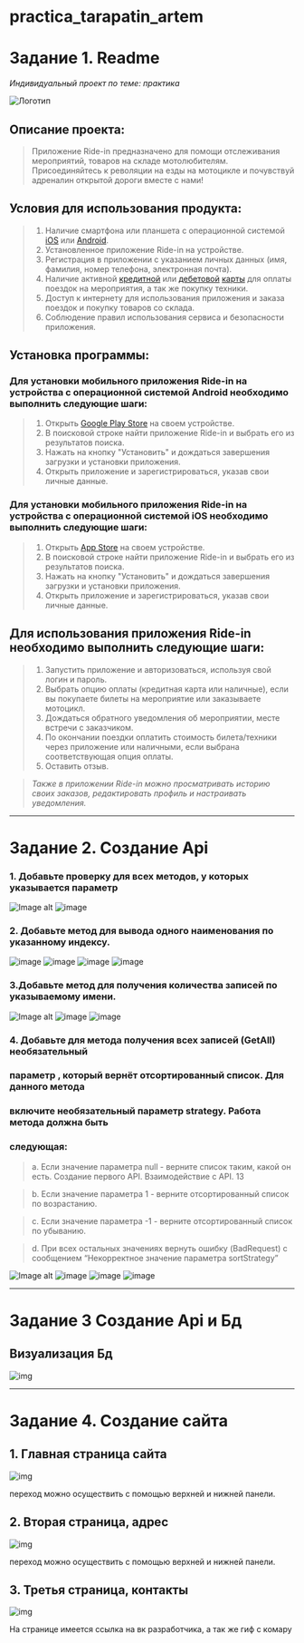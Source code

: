 # practica_tarapatin_artem

# Задание 1. Readme

_Индивидуальный проект по теме: практика_

![Логотип](https://www.onlygfx.com/wp-content/uploads/2017/03/motorcycle-silhouette-6.png "Наш логотип")

## **Описание проекта:**

> Приложение Ride-in предназначено для помощи отслеживания мероприятий, товаров на складе мотолюбителям. Присоединяйтесь к револяции на езды на мотоцикле и почувствуй адреналин открытой дороги вместе с нами!

## **Условия для использования продукта:**

> 1.  Наличие смартфона или планшета с операционной системой [iOS](https://www.apple.com/ios) или [Android](https://www.android.com/).
> 2.  Установленное приложение Ride-in на устройстве.
> 3.  Регистрация в приложении с указанием личных данных (имя, фамилия, номер телефона, электронная почта).
> 4.  Наличие активной [кредитной](https://ru.wikipedia.org/wiki/%D0%9A%D1%80%D0%B5%D0%B4%D0%B8%D1%82%D0%BD%D0%B0%D1%8F_%D0%BA%D0%B0%D1%80%D1%82%D0%B0) или [дебетовой](https://ru.wikipedia.org/wiki/%D0%94%D0%B5%D0%B1%D0%B5%D1%82%D0%BE%D0%B2%D0%B0%D1%8F_%D0%BA%D0%B0%D1%80%D1%82%D0%B0) [карты](http://risovach.ru/upload/2015/03/mem/karta_77484119_orig_.jpg) для оплаты поездок на мероприятия, а так же покупку техники.
> 5.  Доступ к интернету для использования приложения и заказа поездок и покупку товаров со склада.
> 6.  Соблюдение правил использования сервиса и безопасности приложения.

## **Установка программы:**

### Для установки мобильного приложения Ride-in на устройства с операционной системой Android необходимо выполнить следующие шаги:

> 1.  Открыть [Google Play Store](https://play.google.com/store/apps?utm_source=na_Med&utm_medium=hasem&utm_content=Nov0520&utm_campaign=Evergreen&pcampaignid=MKT-EDR-na-us-1000189-Med-hasem-ap-Evergreen-Nov0520-Text_Search_BKWS-id_100470_%7cEXA%7cONSEM_kwid_43700023139835757&gclid=EAIaIQobChMI49yMoZyV_gIVVLLVCh3jgQpxEAAYASAAEgJBbfD_BwE&gclsrc=aw.ds) на своем устройстве.
> 2.  В поисковой строке найти приложение Ride-in и выбрать его из результатов поиска.
> 3.  Нажать на кнопку "Установить" и дождаться завершения загрузки и установки приложения.
> 4.  Открыть приложение и зарегистрироваться, указав свои личные данные.

### Для установки мобильного приложения Ride-in на устройства с операционной системой iOS необходимо выполнить следующие шаги:

> 1.  Открыть [App Store](https://www.apple.com/app-store/) на своем устройстве.
> 2.  В поисковой строке найти приложение Ride-in и выбрать его из результатов поиска.
> 3.  Нажать на кнопку "Установить" и дождаться завершения загрузки и установки приложения.
> 4.  Открыть приложение и зарегистрироваться, указав свои личные данные.

## Для использования приложения Ride-in необходимо выполнить следующие шаги:

> 1.  Запустить приложение и авторизоваться, используя свой логин и пароль.
> 2.  Выбрать опцию оплаты (кредитная карта или наличные), если вы покупаете билеты на мероприятие или заказываете мотоцикл.
> 3.  Дождаться обратного уведомления об мероприятии, месте встречи с заказчиком.
> 4.  По окончании поездки оплатить стоимость билета/техники через приложение или наличными, если выбрана соответствующая опция оплаты.
> 5.  Оставить отзыв.

> _Также в приложении Ride-in можно просматривать историю своих заказов, редактировать профиль и настраивать уведомления._

<hr>

# Задание 2. Создание Api

### 1. Добавьте проверку для всех методов, у которых указывается параметр

![Image alt](https://github.com/gftdel/practica_tarapatin_artem/blob/main/картинки/Задание1.jpg)
![image](https://user-images.githubusercontent.com/130051069/231461872-226728fb-18aa-4fee-9f9b-98cfab160125.png)


### 2. Добавьте метод для вывода одного наименования по указанному индексу.

![image](https://user-images.githubusercontent.com/130051069/231461872-226728fb-18aa-4fee-9f9b-98cfab160125.png)
![image](https://user-images.githubusercontent.com/130051069/231460759-9e79368b-55cd-4494-89bc-20aafceeb53b.png)
![image](https://user-images.githubusercontent.com/130051069/231461707-3fcd868b-9a69-4b0b-934b-aa6c8d70a678.png)
![image](https://user-images.githubusercontent.com/130051069/231461770-5aaf7fab-afa6-49ff-bfd0-30f675a60a77.png)



### 3.Добавьте метод для получения количества записей по указываемому имени.

![Image alt](https://github.com/gftdel/practica_tarapatin_artem/blob/main/картинки/Задание3.jpg)
![image](https://user-images.githubusercontent.com/130051069/231462255-cf098f76-4dca-4d09-a4e4-a64a03d0e792.png)
![image](https://user-images.githubusercontent.com/130051069/231462312-f2de1fc1-f9bc-41d2-afcb-3b49010533cf.png)


### 4. Добавьте для метода получения всех записей (GetAll) необязательный

### параметр , который вернёт отсортированный список. Для данного метода

### включите необязательный параметр strategy. Работа метода должна быть

### следующая:

> a. Если значение параметра null - верните список таким, какой он есть.
Создание первого API. Взаимодействие с API. 13

> b. Если значение параметра 1 - верните отсортированный список по
возрастанию.

> c. Если значение параметра -1 - верните отсортированный список по
убыванию.

 > d. При всех остальных значениях вернуть ошибку (BadRequest) с
 сообщением “Некорректное значение параметра sortStrategy”

![Image alt](https://github.com/gftdel/practica_tarapatin_artem/blob/main/картинки/Задание4.jpg)
![image](https://user-images.githubusercontent.com/130051069/231462414-1f39ab9d-b54f-4efa-be5e-9135f873c68d.png)
![image](https://user-images.githubusercontent.com/130051069/231462939-266d1c3a-8562-4ace-b876-99f530f6fb70.png)
![image](https://user-images.githubusercontent.com/130051069/231463011-d926a46b-1333-4cc2-9743-c05518c6a03e.png)


<hr>

# Задание 3 Создание Api и Бд

## Визуализация Бд

![img](https://github.com/gftdel/practica_tarapatin_artem/blob/main/картинки/Бд.jpg)

<hr>

# Задание 4. Создание сайта

## 1. Главная страница сайта

![img](https://github.com/gftdel/practica_tarapatin_artem/blob/main/картинки/Главная_сайта.jpg)

переход можно осуществить с помощью верхней и нижней панели.

## 2. Вторая страница, адрес

![img](https://github.com/gftdel/practica_tarapatin_artem/blob/main/картинки/Вторая_страница.jpg)

переход можно осуществить с помощью верхней и нижней панели.

## 3. Третья страница, контакты

![img](https://github.com/gftdel/practica_tarapatin_artem/blob/main/картинки/контакты.jpg)

На странице имеется ссылка на вк разработчика, а так же гиф с комару
